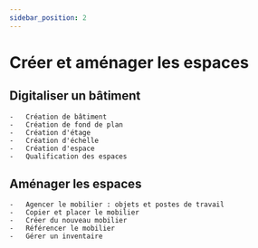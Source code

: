 ```yaml
---
sidebar_position: 2
---
```


# Créer et aménager les espaces

 ## Digitaliser un bâtiment

    -   Création de bâtiment
    -   Création de fond de plan
    -   Création d'étage
    -   Création d'échelle
    -   Création d'espace
    -   Qualification des espaces

## Aménager les espaces

    -   Agencer le mobilier : objets et postes de travail
    -   Copier et placer le mobilier   
    -   Créer du nouveau mobilier
    -   Référencer le mobilier
    -   Gérer un inventaire



